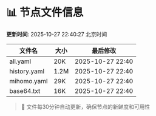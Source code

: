 # 📊 节点文件信息

**更新时间**: 2025-10-27 22:40:27 北京时间

| 文件名 | 大小 | 最后修改 |
|--------|------|----------|
| all.yaml | 20K | 2025-10-27 22:40 |
| history.yaml | 1.2M | 2025-10-27 22:40 |
| mihomo.yaml | 29K | 2025-10-27 22:40 |
| base64.txt | 16K | 2025-10-27 22:40 |

> 🔄 文件每30分钟自动更新，确保节点的新鲜度和可用性
